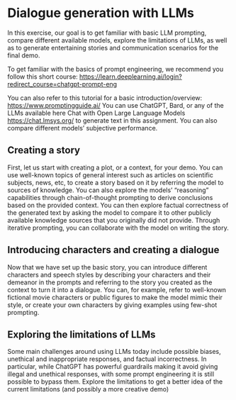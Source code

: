 # Dialogue generation with LLMs

In this exercise, our goal is to get familiar with basic LLM prompting, compare different available models, 
explore the limitations of LLMs, as well as to generate entertaining stories and communication scenarios 
for the final demo.

To get familiar with the basics of prompt engineering, we recommend you follow this short course: 
https://learn.deeplearning.ai/login?redirect_course=chatgpt-prompt-eng

You can also refer to this tutorial for a basic introduction/overview: https://www.promptingguide.ai/
You can use ChatGPT, Bard, or any of the LLMs available here Chat with Open Large Language Models 
https://chat.lmsys.org/ to generate text in this assignment. You can also compare different models’ subjective 
performance.

## Creating a story
First, let us start with creating a plot, or a context, for your demo. You can use well-known topics of 
general interest such as articles on scientific subjects, news, etc, to create a story based on it by 
referring the model to sources of knowledge. You can also explore the models’ “reasoning” capabilities 
through chain-of-thought prompting to derive conclusions based on the provided context. You can then 
explore factual correctness of the generated text by asking the model to compare it to other publicly 
available knowledge sources that you originally did not provide. Through iterative prompting, you can 
collaborate with the model on writing the story.

## Introducing characters and creating a dialogue
Now that we have set up the basic story, you can introduce different characters and speech styles by 
describing your characters and their demeanor in the prompts and referring to the story you created as 
the context to turn it into a dialogue. You can, for example, refer to well-known fictional movie 
characters or public figures to make the model mimic their style, or create your own characters by giving 
examples using few-shot prompting.

## Exploring the limitations of LLMs
Some main challenges around using LLMs today include possible biases, unethical and inappropriate 
responses, and factual incorrectness. In particular, while ChatGPT has powerful guardrails making it
avoid giving illegal and unethical responses, with some prompt engineering it is still possible to bypass 
them. Explore the limitations to get a better idea of the current limitations (and possibly a more creative 
demo)
